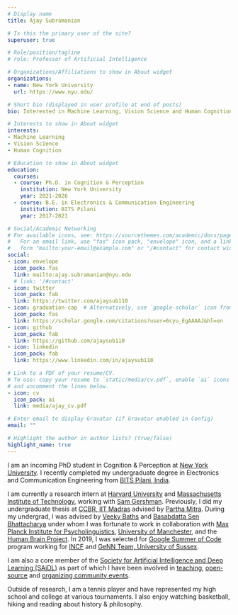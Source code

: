 ```yaml
---
# Display name
title: Ajay Subramanian

# Is this the primary user of the site?
superuser: true

# Role/position/tagline
# role: Professor of Artificial Intelligence

# Organizations/Affiliations to show in About widget
organizations:
- name: New York University
  url: https://www.nyu.edu/

# Short bio (displayed in user profile at end of posts)
bio: Interested in Machine Learning, Vision Science and Human Cognition

# Interests to show in About widget
interests:
- Machine Learning
- Vision Science
- Human Cognition

# Education to show in About widget
education:
  courses:
  - course: Ph.D. in Cognition & Perception
    institution: New York University
    year: 2021-2026
  - course: B.E. in Electronics & Communication Engineering
    institution: BITS Pilani
    year: 2017-2021

# Social/Academic Networking
# For available icons, see: https://sourcethemes.com/academic/docs/page-builder/#icons
#   For an email link, use "fas" icon pack, "envelope" icon, and a link in the
#   form "mailto:your-email@example.com" or "/#contact" for contact widget.
social:
- icon: envelope
  icon_pack: fas
  link: mailto:ajay.subramanian@nyu.edu
  # link: '/#contact'
- icon: twitter
  icon_pack: fab
  link: https://twitter.com/ajaysub110
- icon: graduation-cap  # Alternatively, use `google-scholar` icon from `ai` icon pack
  icon_pack: fas
  link: https://scholar.google.com/citations?user=6cyu_EgAAAAJ&hl=en
- icon: github
  icon_pack: fab
  link: https://github.com/ajaysub110
- icon: linkedin
  icon_pack: fab
  link: https://www.linkedin.com/in/ajaysub110

# Link to a PDF of your resume/CV.
# To use: copy your resume to `static/media/cv.pdf`, enable `ai` icons in `params.toml`, 
# and uncomment the lines below.
- icon: cv
  icon_pack: ai
  link: media/ajay_cv.pdf

# Enter email to display Gravatar (if Gravatar enabled in Config)
email: ""

# Highlight the author in author lists? (true/false)
highlight_name: true
---
```


I am an incoming PhD student in Cognition & Perception at [New York University](https://www.nyu.edu/). I recently completed my undergraduate degree in Electronics and Communication Engineering from [BITS Pilani, India](https://www.bits-pilani.ac.in/).

I am currently a research intern at [Harvard University](https://www.harvard.edu/) and [Massachusetts Institute of Technology](https://www.mit.edu/), working with [Sam Gershman](https://gershmanlab.com/). Previously, I did my undergraduate thesis at [CCBR, IIT Madras](https://ccbr.iitmadras.in/) advised by [Partha Mitra](https://www.cshl.edu/research/faculty-staff/partha-mitra/). During my undergrad, I was advised by [Veeky Baths](https://universe.bits-pilani.ac.in/goa/veeky/profile) and [Basabdatta Sen Bhattacharya](https://www.bits-pilani.ac.in/goa/basabdattab/profile) under whom I was fortunate to work in collaboration with [Max Planck Institute for Psycholinguistics](https://www.mpi.nl/), [University of Manchester](https://www.manchester.ac.uk/), and the [Human Brain Project](https://www.humanbrainproject.eu/en/). In 2019, I was selected for [Google Summer of Code](https://summerofcode.withgoogle.com/) program working for [INCF](https://www.incf.org/) and [GeNN Team, University of Sussex](https://github.com/genn-team).

I am also a core member of the [Society for Artificial Intelligence and Deep Learning (SAiDL)](https://www.saidl.in/) as part of which I have been involved in [teaching](https://github.com/SforAiDl/Deep-Learning-TIP), [open-source](https://github.com/SforAiDl/genrl) and [organizing community events](https://sites.google.com/view/aisymposium2020/home).

Outside of research, I am a tennis player and have represented my high school and college at various tournaments. I also enjoy watching basketball, hiking and reading about history & philosophy.
